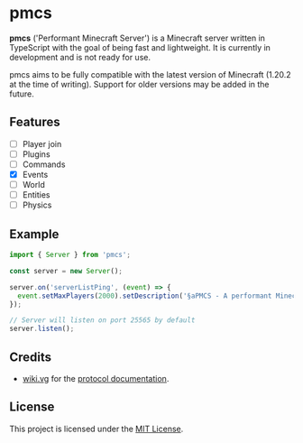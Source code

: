 # pmcs

**pmcs** ('Performant Minecraft Server') is a Minecraft server written in TypeScript with the goal of being fast and lightweight. It is currently in development and is not ready for use.

pmcs aims to be fully compatible with the latest version of Minecraft (1.20.2 at the time of writing). Support for older versions may be added in the future.

## Features

- [ ] Player join
- [ ] Plugins
- [ ] Commands
- [x] Events
- [ ] World
- [ ] Entities
- [ ] Physics

## Example

```js
import { Server } from 'pmcs';

const server = new Server();

server.on('serverListPing', (event) => {
  event.setMaxPlayers(2000).setDescription('§aPMCS - A performant Minecraft server');
});

// Server will listen on port 25565 by default
server.listen();
```

## Credits

- [wiki.vg](https://wiki.vg) for the [protocol documentation](https://wiki.vg/Protocol).

## License

This project is licensed under the [MIT License](LICENSE).
